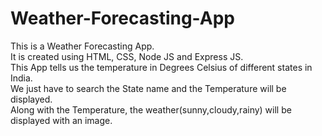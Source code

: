 # Weather-Forecasting-App

This is a Weather Forecasting App.
<br>
It is created using HTML, CSS, Node JS and Express JS.
<br>
This App tells us the temperature in Degrees Celsius of different states in India.
<br>
We just have to search the State name and the Temperature will be displayed.
<br>
Along with the Temperature, the weather(sunny,cloudy,rainy) will be displayed with an image.
